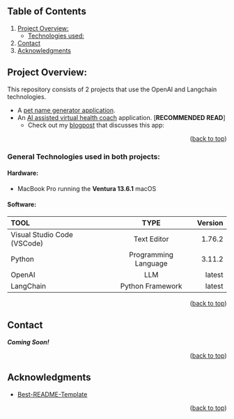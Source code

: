 <a name="readme-top"></a>


<!-- TABLE OF CONTENTS -->
<!--<details> -->
## Table of Contents
  <ol>
    <li>
      <a href="#about-the-project">Project Overview:</a>
      <ul>
        <li><a href="#built-with">Technologies used:</a></li>
      </ul>
    </li>
    <li><a href="#contact">Contact</a></li>
    <li><a href="#acknowledgments">Acknowledgments</a></li>
     <!-- <a href="#getting-started">Getting Started</a>
      <ul>
        <li><a href="#prerequisites">Prerequisites</a></li>
        <li><a href="#installation">Installation</a></li>
      </ul>
    </li>
    <li><a href="#usage">Usage</a></li>
    <li><a href="#roadmap">Project Enhancements</a></li>
    <li><a href="#contributing">Contributing</a></li>
    <li><a href="#license">License</a></li>-->
   
  </ol>

<!-- ABOUT THE PROJECT -->
## Project Overview:
This repository consists of 2 projects that use the OpenAI and Langchain technologies.
* A [pet name generator application](https://github.com/SadeCJohnson/ai-development/tree/main/langchain-llm-apps/pet-name-generator).
* An [AI assisted virtual health coach](https://github.com/SadeCJohnson/ai-development/tree/main/langchain-llm-apps/virtual-health-coach) application. [**RECOMMENDED READ**]
  * Check out my [blogpost](https://newrelic.com/blog/how-to-relic/first-gen-ai-chatbot) that discusses this app:
<p align="right">(<a href="#readme-top">back to top</a>)</p>




### General Technologies used in both projects:

#### Hardware: 
* MacBook Pro running the **Ventura 13.6.1** macOS

#### Software:
| **TOOL**       | **TYPE**| **Version**|
| :---------------- | :------: | ----: |
| Visual Studio Code (VSCode)         |   Text Editor  | 1.76.2 |
| Python         |   Programming Language   | 3.11.2 |
| OpenAI         |   LLM   | latest |
| LangChain       |  Python Framework  | latest |

<p align="right">(<a href="#readme-top">back to top</a>)</p>


<!-- GETTING STARTED -->
<!--## Getting Started

### Prerequisites
### Installation
<p align="right">(<a href="#readme-top">back to top</a>)</p>

<!-- USAGE EXAMPLES -->
<!--## Usage
<p align="right">(<a href="#readme-top">back to top</a>)</p>


<!-- Project Enhancements -->
<!--## Project Enhancements
<p align="right">(<a href="#readme-top">back to top</a>)</p>


<!-- Contributing -->
<!--<!--## Contributing
<p align="right">(<a href="#readme-top">back to top</a>)</p>


<!-- License -->
<!--## License
<p align="right">(<a href="#readme-top">back to top</a>)</p>

<!-- Contact -->
## Contact
***Coming Soon!***
<p align="right">(<a href="#readme-top">back to top</a>)</p>








<!-- ACKNOWLEDGMENTS -->
## Acknowledgments

* [Best-README-Template](https://github.com/othneildrew/Best-README-Template/tree/master)
<p align="right">(<a href="#readme-top">back to top</a>)</p>